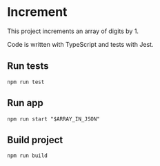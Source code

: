 # Increment

This project increments an array of digits by 1.

Code is written with TypeScript and tests with Jest.

## Run tests

```bsah
npm run test
```

## Run app

```bsah
npm run start "$ARRAY_IN_JSON"
```

## Build project

```bsah
npm run build
```
